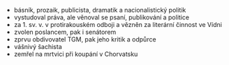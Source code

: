 - básník, prozaik, publicista, dramatik a nacionalistický politik 
- vystudoval práva, ale věnoval se psaní, publikování a politice 
- za 1. sv. v. v protirakouském odboji a vězněn za literární činnost ve Vídni
- zvolen poslancem, pak i senátorem 
- zprvu obdivovatel TGM, pak jeho kritik a odpůrce 
- vášnivý šachista
- zemřel na mrtvici při koupání v Chorvatsku